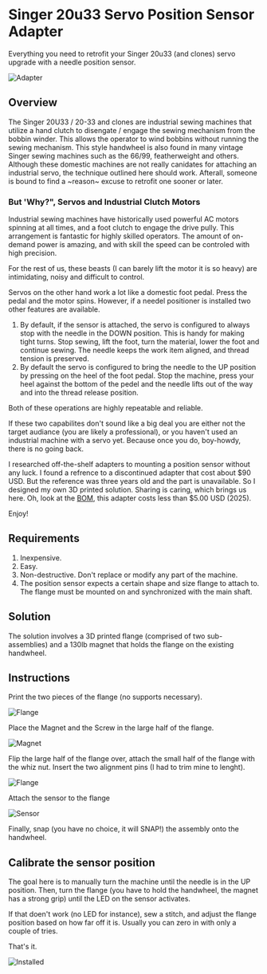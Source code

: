 # Singer 20u33 Servo Position Sensor Adapter
Everything you need to retrofit your Singer 20u33 (and clones) servo upgrade with a needle position sensor.

![Adapter](adapter-closeup.png)

## Overview
The Singer 20U33 / 20-33 and clones are industrial sewing machines that utilize a hand clutch to disengate / engage the sewing mechanism from the bobbin winder.  This allows the operator to wind bobbins without running the sewing mechanism.  This style handwheel is also found in many vintage Singer sewing machines such as the 66/99, featherweight and others.  Although these domestic machines are not really canidates for attaching an industrial servo, the technique outlined here should work.  Afterall, someone is bound to find a ~reason~ excuse to retrofit one sooner or later.

### But 'Why?", Servos and Industrial Clutch Motors
Industrial sewing machines have historically used powerful AC motors spinning at all times, and a foot clutch to engage the drive pully.  This arrangement is fantastic for highly skilled operators.  The amount of on-demand power is amazing, and with skill the speed can be controled with high precision.

For the rest of us, these beasts (I can barely lift the motor it is so heavy) are intimidating, noisy and difficult to control.

Servos on the other hand work a lot like a domestic foot pedal.  Press the pedal and the motor spins.  However, if a needel positioner is installed two other features are available.  
 1. By default, if the sensor is attached, the servo is configured to always stop with the needle in the DOWN position.  This is handy for making tight turns.  Stop sewing, lift the foot, turn the material, lower the foot and continue sewing.  The needle keeps the work item aligned, and thread tension is preserved.  
 2. By default the servo is configured to bring the needle to the UP position by pressing on the heel of the foot pedal.  Stop the machine, press your heel against the bottom of the pedel and the needle lifts out of the way and into the thread release position.

Both of these operations are highly repeatable and reliable.

If these two capabilites don't sound like a big deal you are either not the target audiance (you are likely a professional), or you haven't used an industrial machine with a servo yet.  Because once you do, boy-howdy, there is no going back.

I researched off-the-shelf adapters to mounting a position sensor without any luck.  I found a refrence to a discontinued adapter that cost about $90 USD.  But the reference was three years old and the part is unavailable.  So I designed my own 3D printed solution.  Sharing is caring, which brings us here.  Oh, look at the [BOM](bom.md), this adapter costs less than $5.00 USD (2025).

Enjoy!

## Requirements
1. Inexpensive.
2. Easy.
3. Non-destructive.  Don't replace or modify any part of the machine.
4. The position sensor expects a certain shape and size flange to attach to.  The flange must be mounted on and synchronized with the main shaft.

## Solution

The solution involves a 3D printed flange (comprised of two sub-assemblies) and a 130lb magnet that holds the flange on the existing handwheel.

## Instructions

Print the two pieces of the flange (no supports necessary).

![Flange](adapter_pieces.jpeg)

Place the Magnet and the Screw in the large half of the flange.

![Magnet](adapter_magnet.jpeg)

Flip the large half of the flange over, attach the small half of the flange with the whiz nut.  Insert the two alignment pins (I had to trim mine to lenght).

![Flange](adapter_flange.jpeg)

Attach the sensor to the flange

![Sensor](adapter_w_sensor.jpeg)

Finally, snap (you have no choice, it will SNAP!) the assembly onto the handwheel.

## Calibrate the sensor position

The goal here is to manually turn the machine until the needle is in the UP position.  Then, turn the flange (you have to hold the handwheel, the magnet has a strong grip) until the LED on the sensor activates.  

If that doen't work (no LED for instance), sew a stitch, and adjust the flange position based on how far off it is.  Usually you can zero in with only a couple of tries.

That's it.


![Installed](adapter_installed.jpeg)




